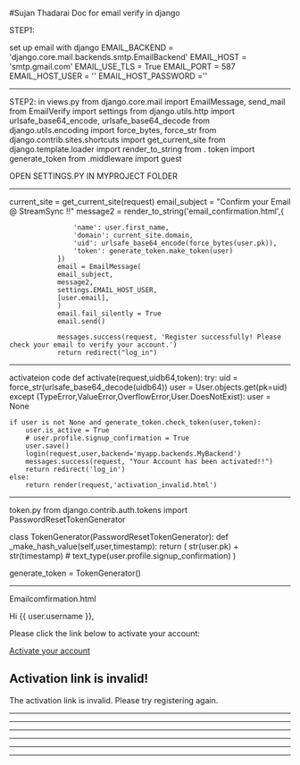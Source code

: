 #Sujan Thadarai
Doc for email verify in django 

STEP1:

set up email with django 
EMAIL_BACKEND = 'django.core.mail.backends.smtp.EmailBackend'
EMAIL_HOST = 'smtp.gmail.com'
EMAIL_USE_TLS = True
EMAIL_PORT = 587
EMAIL_HOST_USER = ''
EMAIL_HOST_PASSWORD =''

-------------------------------------------------------------------
STEP2:
in views.py
from django.core.mail import EmailMessage, send_mail
from EmailVerify import settings
from django.utils.http import urlsafe_base64_encode, urlsafe_base64_decode
from django.utils.encoding import force_bytes, force_str
from django.contrib.sites.shortcuts import get_current_site
from django.template.loader import render_to_string
from . token import generate_token
from .middleware import guest

 OPEN SETTINGS.PY IN MYPROJECT FOLDER
___________________________________________
current_site = get_current_site(request)
                email_subject = "Confirm your Email @  StreamSync !!"
                message2 = render_to_string('email_confirmation.html',{
                    
                    'name': user.first_name,
                    'domain': current_site.domain,
                    'uid': urlsafe_base64_encode(force_bytes(user.pk)),
                    'token': generate_token.make_token(user)
                })
                email = EmailMessage(
                email_subject,
                message2,
                settings.EMAIL_HOST_USER,
                [user.email],
                )
                email.fail_silently = True
                email.send()
                
                messages.success(request, 'Register successfully! Please check your email to verify your account.')
                return redirect("log_in")
                

______________________________________________________________________
activateion code
def activate(request,uidb64,token):
    try:
        uid = force_str(urlsafe_base64_decode(uidb64))
        user = User.objects.get(pk=uid)
    except (TypeError,ValueError,OverflowError,User.DoesNotExist):
        user = None

    if user is not None and generate_token.check_token(user,token):
        user.is_active = True
        # user.profile.signup_confirmation = True
        user.save()
        login(request,user,backend='myapp.backends.MyBackend')
        messages.success(request, "Your Account has been activated!!")
        return redirect('log_in')
    else:
        return render(request,'activation_invalid.html')

________________________________________________________________________
token.py
from django.contrib.auth.tokens import PasswordResetTokenGenerator

class TokenGenerator(PasswordResetTokenGenerator):
    def _make_hash_value(self,user,timestamp):
        return (
        str(user.pk) + str(timestamp) 
        # text_type(user.profile.signup_confirmation)
        )

generate_token = TokenGenerator()
____________________________________________
Emailcomfirmation.html
<!-- templates/auth/account_activation_email.html -->
<p>Hi {{ user.username }},</p>
<p>Please click the link below to activate your account:</p>
<a href="http://{{ domain }}{% url 'activate' uidb64=uid token=token %}">Activate your account</a>

<!-- templates/auth/account_activation_invalid.html -->
<h2>Activation link is invalid!</h2>
<p>The activation link is invalid. Please try registering again.</p>


______________________________________________________________________




______________________________________________________________

_________________________________________________________________


_________________________________________________________________

____________________________________________________________________

_____________________________________________________

